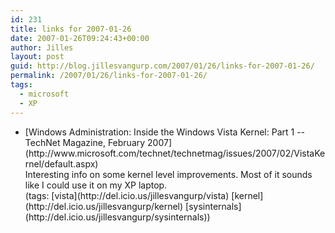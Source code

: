 ```yaml
---
id: 231
title: links for 2007-01-26
date: 2007-01-26T09:24:43+00:00
author: Jilles
layout: post
guid: http://blog.jillesvangurp.com/2007/01/26/links-for-2007-01-26/
permalink: /2007/01/26/links-for-2007-01-26/
tags:
  - microsoft
  - XP
---
```

<ul class="delicious">
	<li>
		<div class="delicious-link">[Windows Administration: Inside the Windows Vista Kernel: Part 1 -- TechNet Magazine, February 2007](http://www.microsoft.com/technet/technetmag/issues/2007/02/VistaKernel/default.aspx)</div>
		<div class="delicious-extended">Interesting info on some kernel level improvements. Most of it sounds like I could use it on my XP laptop.</div>
		<div class="delicious-tags">(tags: [vista](http://del.icio.us/jillesvangurp/vista) [kernel](http://del.icio.us/jillesvangurp/kernel) [sysinternals](http://del.icio.us/jillesvangurp/sysinternals))</div>
	</li>
</ul>
